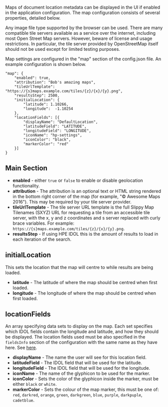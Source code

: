 Maps of document location metadata can be displayed in the UI if enabled in the application configuration. The map configuration consists of several properties, detailed below.

Any image file type supported by the browser can be used. There are many compatible tile servers available as a service over the internet, including most Open Street Map servers. However, beware of license and usage restrictions. In particular, the tile server provided by OpenStreetMap itself should not be used except for limited testing purposes.

Map settings are configured in the "map" section of the config.json file. An example configuration is shown below.

```
"map": {
    "enabled": true,
    "attribution": "Bob's amazing maps",
    "tileUrlTemplate": "https://{s}maps.example.com/tiles/{z}/{x}/{y}.png",
    "resultsStep": 2500,
    "initialLocation": {
        "latitude": 1.10266,
        "longitude":  -1.10254
    },
    "locationFields": [{
        "displayName": "DefaultLocation",
        "latitudeField": "LATITUDE",
        "longitudeField": "LONGITUDE",
        "iconName": "hp-settings",
        "iconColor": "black",
        "markerColor": "red"
    }]
}
```
## Main Section
- **enabled** - either `true` or `false` to enable or disable geolocation functionality.
- **attribution** - The attribution is an optional text or HTML string rendered in the bottom right corner of the map (for example, "© Awesome Maps 2016"). This may be required by your tile server provider.
- **tileUrlTemplate** - The tile server URL template is the full Slippy Map Tilenames (SXYZ) URL for requesting a tile from an accessible tile server, with the x, y and z coordinates and s server replaced with curly brace variables. For example: `https://{s}maps.example.com/tiles/{z}/{x}/{y}.png`.
- **resultsStep** - If using HPE IDOL this is the amount of results to load in each iteration of the search.

## initialLocation
This sets the location that the map will centre to while results are being loaded.
- **latitude** - The latitude of where the map should be centred when first loaded.  
- **longitude** - The longitude of where the map should be centred when first loaded.  

## locationFields
An array specifying data sets to display on the map. Each set specifies which IDOL fields contain the longitude and latitude, and how they should be displayed. The location fields used must be also specified in the `fieldsInfo` section of the configuration with the same name as they have here. See [here](https://github.com/hpe-idol/find/wiki/Field-usage-in-Find-10.11-for-IDOL).

- **displayName** - The name the user will see for this location field.    
- **latitudeField** - The IDOL field that will be used for the latitude.    
- **longitudeField** - The IDOL field that will be used for the longitude.  
- **iconName** - The name of the glyphicon to be used for the marker.  
- **iconColor** - Sets the color of the glyphicon inside the marker, must be either `black` or `white`.  
- **markerColor** - Sets the colour of the map marker, this must be one of: `red`, `darkred`, `orange`, `green`, `darkgreen`, `blue`, `purple`, `darkpuple`, `cadetblue`.